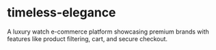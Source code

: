 # timeless-elegance
A luxury watch e-commerce platform showcasing premium brands with features like product filtering, cart, and secure checkout.
